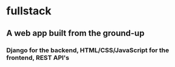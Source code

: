 # fullstack
## A web app built from the ground-up
### Django for the backend, HTML/CSS/JavaScript for the frontend, REST API's
